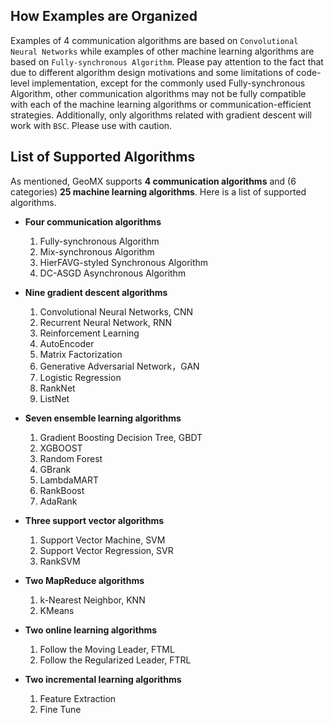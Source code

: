 ## How Examples are Organized

Examples of 4 communication algorithms are based on `Convolutional Neural Networks` while examples of other machine learning algorithms are based on `Fully-synchronous Algorithm`. Please pay attention to the fact that due to different algorithm design motivations and some limitations of code-level implementation, except for the commonly used Fully-synchronous Algorithm, other communication algorithms may not be fully compatible with each of the machine learning algorithms or communication-efficient strategies. Additionally, only algorithms related with gradient descent will work with `BSC`. Please use with caution.

## List of Supported Algorithms

As mentioned, GeoMX supports **4 communication algorithms** and  (6 categories) **25 machine learning algorithms**. Here is a list of supported algorithms. 

- **Four communication algorithms**
    1. Fully-synchronous Algorithm
    2. Mix-synchronous Algorithm
    3. HierFAVG-styled Synchronous Algorithm
    4. DC-ASGD Asynchronous Algorithm

- **Nine gradient descent algorithms**
    1. Convolutional Neural Networks, CNN
    2. Recurrent Neural Network, RNN
    3. Reinforcement Learning
    4. AutoEncoder
    5. Matrix Factorization
    6. Generative Adversarial Network，GAN
    7. Logistic Regression
    8. RankNet
    9. ListNet

- **Seven ensemble learning algorithms**
    1. Gradient Boosting Decision Tree, GBDT
    2. XGBOOST
    3. Random Forest
    4. GBrank
    5. LambdaMART
    6. RankBoost
    7. AdaRank

- **Three support vector algorithms**
    1. Support Vector Machine, SVM
    2. Support Vector Regression, SVR
    3. RankSVM

- **Two MapReduce algorithms**
    1. k-Nearest Neighbor, KNN
    2. KMeans

- **Two online learning algorithms**
    1. Follow the Moving Leader, FTML
    2. Follow the Regularized Leader, FTRL

- **Two incremental learning algorithms**
    1. Feature Extraction
    2. Fine Tune